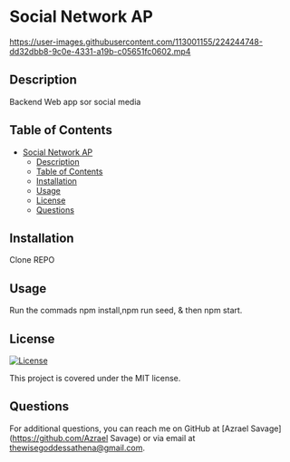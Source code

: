 # Social Network AP




https://user-images.githubusercontent.com/113001155/224244748-dd32dbb8-9c0e-4331-a19b-c05651fc0602.mp4





## Description
Backend Web app sor social media

## Table of Contents
- [Social Network AP](#social-network-ap)
  - [Description](#description)
  - [Table of Contents](#table-of-contents)
  - [Installation](#installation)
  - [Usage](#usage)
  - [License](#license)
  - [Questions](#questions)

## Installation
Clone REPO

## Usage
Run the commads npm install,npm run seed, & then npm start. 

## License
[![License](https://img.shields.io/badge/License-MIT-yellow.svg)](https://opensource.org/licenses/MIT)

This project is covered under the MIT license.



## Questions
For additional questions, you can reach me on GitHub at [Azrael Savage](https://github.com/Azrael Savage)
or via email at thewisegoddessathena@gmail.com.
